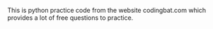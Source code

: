 This is python practice code from the website codingbat.com which provides a lot of free questions to practice. 
